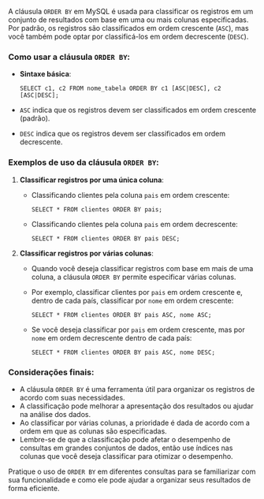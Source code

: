 A cláusula `ORDER BY` em MySQL é usada para classificar os registros em um conjunto de resultados com base em uma ou mais colunas especificadas. Por padrão, os registros são classificados em ordem crescente (`ASC`), mas você também pode optar por classificá-los em ordem decrescente (`DESC`).

### Como usar a cláusula `ORDER BY`:

- **Sintaxe básica**:
    ```mysql
    SELECT c1, c2 FROM nome_tabela ORDER BY c1 [ASC|DESC], c2 [ASC|DESC];
    ```

- `ASC` indica que os registros devem ser classificados em ordem crescente (padrão).
- `DESC` indica que os registros devem ser classificados em ordem decrescente.

### Exemplos de uso da cláusula `ORDER BY`:

1. **Classificar registros por uma única coluna**:
    - Classificando clientes pela coluna `pais` em ordem crescente:
        ```mysql
        SELECT * FROM clientes ORDER BY pais;
        ```

    - Classificando clientes pela coluna `pais` em ordem decrescente:
        ```mysql
        SELECT * FROM clientes ORDER BY pais DESC;
        ```

2. **Classificar registros por várias colunas**:
    - Quando você deseja classificar registros com base em mais de uma coluna, a cláusula `ORDER BY` permite especificar várias colunas.
    - Por exemplo, classificar clientes por `pais` em ordem crescente e, dentro de cada país, classificar por `nome` em ordem crescente:
        ```mysql
        SELECT * FROM clientes ORDER BY pais ASC, nome ASC;
        ```

    - Se você deseja classificar por `pais` em ordem crescente, mas por `nome` em ordem decrescente dentro de cada país:
        ```mysql
        SELECT * FROM clientes ORDER BY pais ASC, nome DESC;
        ```

### Considerações finais:

- A cláusula `ORDER BY` é uma ferramenta útil para organizar os registros de acordo com suas necessidades.
- A classificação pode melhorar a apresentação dos resultados ou ajudar na análise dos dados.
- Ao classificar por várias colunas, a prioridade é dada de acordo com a ordem em que as colunas são especificadas.
- Lembre-se de que a classificação pode afetar o desempenho de consultas em grandes conjuntos de dados, então use índices nas colunas que você deseja classificar para otimizar o desempenho.

Pratique o uso de `ORDER BY` em diferentes consultas para se familiarizar com sua funcionalidade e como ele pode ajudar a organizar seus resultados de forma eficiente.